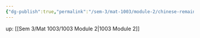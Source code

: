```yaml
---
{"dg-publish":true,"permalink":"/sem-3/mat-1003/module-2/chinese-remainder/"}
---
```


up: [[Sem 3/Mat 1003/1003 Module 2|1003 Module 2]]
